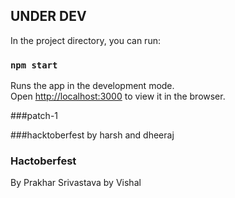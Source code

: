 

## UNDER DEV

In the project directory, you can run:

### `npm start`

Runs the app in the development mode.<br>
Open [http://localhost:3000](http://localhost:3000) to view it in the browser.

###patch-1

###hacktoberfest by harsh and dheeraj

### Hactoberfest
By Prakhar Srivastava
by Vishal


